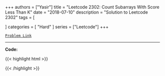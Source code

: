 
+++
authors = ["Yasir"]
title = "Leetcode 2302: Count Subarrays With Score Less Than K"
date = "2018-07-10"
description = "Solution to Leetcode 2302"
tags = [
    
]
categories = [
    "Hard"
]
series = ["Leetcode"]
+++



[`Problem Link`](https://leetcode.com/problems/count-subarrays-with-score-less-than-k/description/)

---

**Code:**

{{< highlight html >}}

{{< /highlight >}}

